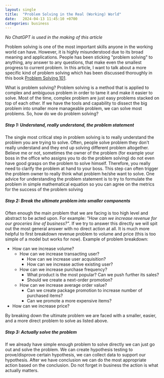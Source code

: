 ```yaml
---
layout: single
title:  "Problem Solving in the Real (Working) World"
date:   2024-04-13 11:45:10 +0700
categories: business
---
```


*No ChatGPT is used in the making of this article*

Problem solving is one of the most important skills anyone in the working world can have. However, it is highly misunderstood due to its broad meaning and applications. People has been sticking "problem solving" to anything, any answer to any questions, that make even the smallest progress to current problem. In this article, I want to talk about a more specific kind of problem solving which has been discussed thoroughly in this book [Problem Solving 101](https://www.goodreads.com/book/show/6271219-problem-solving-101). 

What is problem solving? Problem solving is a method that is applied to complex and ambiguous problem in order to tame it and make it easier to solve. Most of the time, complex problem are just easy problems stacked on top of each other. If we have the tools and capability to dissect the big problem into smaller more manageable problem, we can solve most problems. So, how do we do problem solving?

##### **Step 1: Understand, really understand, the problem statement**
The single most critical step in problem solving is to really understand the problem you are trying to solve. Often, people solve problem they don't really understand and they end up solving different problem altogether. Believe me or not, sometimes the owner of the problem (for example your boss in the office who assigns you to do the problem solving) do not even have good grasps on the problem to solve himself. Therefore, you really need to clarify the problem at hand to your boss. This step can often trigger the problem owner to really think what problem he/she want to solve. One advice for understanding the problem statement is to try to formulate the problem in simple mathematical equation so you can agree on the metrics for the success of the problem solving

##### **Step 2: Break the ultimate problem into smaller components**
Often enough the main problem that we are facing is too high level and abstract to be acted upon. For example: *"How can we increase revenue for our groceries line of business?"*. If we try to answer this directly we will spit out the most general answer with no direct action at all. It is much more helpful to first breakdown revenue problem to volume and price (this is too simple of a model but works for now). Example of problem breakdown:
- How can we increase volume?
    - How can we increase transacting user?
        - How can we increase user acquisition?
        - How can we increase active existing user?
    - How can we increase purchase frequency?
        - What product is the most popular? Can we push further its sales?
        - Should we create a next-order promotion?
    - How can we increase average order value?
        - Can we create package promotion to increase number of purchased items?
        - Can we promote a more expensive items?
- How can we increase price?

By breaking down the ultimate problem we are faced with a smaller, easier, and a more direct problem to solve as listed above.

##### **Step 3: Actually solve the problem**
If we already have simple enough problem to solve directly we can just go out and solve the problem. We can create hypothesis testing to prove/disprove certain hypothesis, we can collect data to support our hypothesis. After we have conclusion we can do the most appropriate action based on the conclusion. Do not forget in business the action is what actually matters.